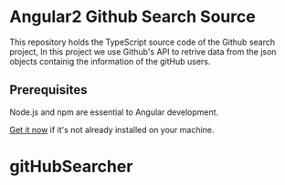 # Angular2 Github Search Source


This repository holds the TypeScript source code of the Github search project,
In this project we use Github's API to retrive data from the json objects containig the information of the gitHub users.



## Prerequisites

Node.js and npm are essential to Angular development. 
    
<a href="https://docs.npmjs.com/getting-started/installing-node" target="_blank" title="Installing Node.js and updating npm">
Get it now</a> if it's not already installed on your machine.
 

# gitHubSearcher
